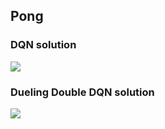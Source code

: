 ## Pong

### DQN solution
<img src='results/dqn.gif'>

### Dueling Double DQN solution
<img src='results/duel_ddqn.gif'>

